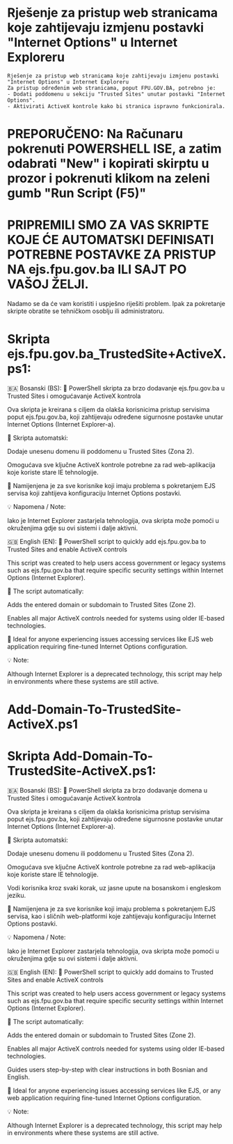 # Rješenje za pristup web stranicama koje zahtijevaju izmjenu postavki "Internet Options" u Internet Exploreru

    Rješenje za pristup web stranicama koje zahtijevaju izmjenu postavki "Internet Options" u Internet Exploreru
    Za pristup određenim web stranicama, poput FPU.GOV.BA, potrebno je:
    - Dodati poddomenu u sekciju "Trusted Sites" unutar postavki "Internet Options".
    - Aktivirati ActiveX kontrole kako bi stranica ispravno funkcionirala.

# PREPORUČENO: Na Računaru pokrenuti POWERSHELL ISE, a zatim odabrati "New" i kopirati skirptu u prozor i pokrenuti klikom na zeleni gumb "Run Script (F5)"

# PRIPREMILI SMO ZA VAS SKRIPTE KOJE ĆE AUTOMATSKI DEFINISATI POTREBNE POSTAVKE ZA PRISTUP NA ejs.fpu.gov.ba ILI SAJT PO VAŠOJ ŽELJI.

Nadamo se da će vam koristiti i uspješno riješiti problem.
Ipak za pokretanje skripte obratite se tehničkom osoblju ili administratoru.

# Skripta ejs.fpu.gov.ba_TrustedSite+ActiveX.ps1:
🇧🇦 Bosanski (BS):
🎯 PowerShell skripta za brzo dodavanje ejs.fpu.gov.ba u Trusted Sites i omogućavanje ActiveX kontrola

Ova skripta je kreirana s ciljem da olakša korisnicima pristup servisima poput ejs.fpu.gov.ba, koji zahtijevaju određene sigurnosne postavke unutar Internet Options (Internet Explorer-a).

🔐 Skripta automatski:

Dodaje unesenu domenu ili poddomenu u Trusted Sites (Zona 2).

Omogućava sve ključne ActiveX kontrole potrebne za rad web-aplikacija koje koriste stare IE tehnologije.

🧩 Namijenjena je za sve korisnike koji imaju problema s pokretanjem EJS servisa koji zahtijeva konfiguraciju Internet Options postavki.

💡 Napomena / Note:

Iako je Internet Explorer zastarjela tehnologija, ova skripta može pomoći u okruženjima gdje su ovi sistemi i dalje aktivni.

🇬🇧 English (EN):
🎯 PowerShell script to quickly add ejs.fpu.gov.ba to Trusted Sites and enable ActiveX controls

This script was created to help users access government or legacy systems such as ejs.fpu.gov.ba that require specific security settings within Internet Options (Internet Explorer).

🔐 The script automatically:

Adds the entered domain or subdomain to Trusted Sites (Zone 2).

Enables all major ActiveX controls needed for systems using older IE-based technologies.

🧩 Ideal for anyone experiencing issues accessing services like EJS web application requiring fine-tuned Internet Options configuration.

💡 Note:

Although Internet Explorer is a deprecated technology, this script may help in environments where these systems are still active.

# Add-Domain-To-TrustedSite-ActiveX.ps1

# Skripta Add-Domain-To-TrustedSite-ActiveX.ps1:
🇧🇦 Bosanski (BS):
🎯 PowerShell skripta za brzo dodavanje domena u Trusted Sites i omogućavanje ActiveX kontrola

Ova skripta je kreirana s ciljem da olakša korisnicima pristup servisima poput ejs.fpu.gov.ba, koji zahtijevaju određene sigurnosne postavke unutar Internet Options (Internet Explorer-a).

🔐 Skripta automatski:

Dodaje unesenu domenu ili poddomenu u Trusted Sites (Zona 2).

Omogućava sve ključne ActiveX kontrole potrebne za rad web-aplikacija koje koriste stare IE tehnologije.

Vodi korisnika kroz svaki korak, uz jasne upute na bosanskom i engleskom jeziku.

🧩 Namijenjena je za sve korisnike koji imaju problema s pokretanjem EJS servisa, kao i sličnih web-platformi koje zahtijevaju konfiguraciju Internet Options postavki.

💡 Napomena / Note:

Iako je Internet Explorer zastarjela tehnologija, ova skripta može pomoći u okruženjima gdje su ovi sistemi i dalje aktivni.

🇬🇧 English (EN):
🎯 PowerShell script to quickly add domains to Trusted Sites and enable ActiveX controls

This script was created to help users access government or legacy systems such as ejs.fpu.gov.ba that require specific security settings within Internet Options (Internet Explorer).

🔐 The script automatically:

Adds the entered domain or subdomain to Trusted Sites (Zone 2).

Enables all major ActiveX controls needed for systems using older IE-based technologies.

Guides users step-by-step with clear instructions in both Bosnian and English.

🧩 Ideal for anyone experiencing issues accessing services like EJS, or any web application requiring fine-tuned Internet Options configuration.

💡 Note:

Although Internet Explorer is a deprecated technology, this script may help in environments where these systems are still active.
